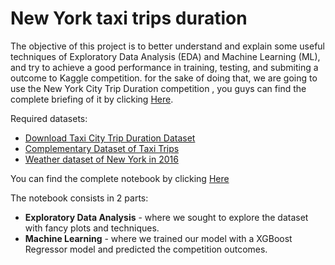 <h1> New York taxi trips duration </h1>

The objective of this project is to better understand and explain some useful techniques of Exploratory Data Analysis (EDA) and Machine Learning (ML), and try to achieve a good performance in training, testing, and submiting a outcome to Kaggle competition. for the sake of doing that, we are going to use the New York City Trip Duration competition , you guys can find the complete briefing of it by clicking <a href="https://www.kaggle.com/competitions/nyc-taxi-trip-duration/overview">Here</a>.

Required datasets:
* <a href="https://www.kaggle.com/competitions/nyc-taxi-trip-duration/data" >Download Taxi City Trip Duration Dataset</a>
* <a href = "https://drive.google.com/file/d/1WIWwC4F3ITnuW7xk0hPomQgYq35OVsaN/view?usp=sharing">Complementary Dataset of Taxi Trips</a>
* <a href = "https://drive.google.com/file/d/1kfRBRtaX-g8HjGvY3kmoWIu2H3x4_ZHE/view?usp=sharing">Weather dataset of New York in 2016</a>

You can find the complete notebook by clicking <a href="https://github.com/nicholascomuni/Kaggle-New-York-Taxi-Copetition/blob/master/NY%20Taxi.ipynb">Here</a>

The notebook consists in 2 parts:
* <b>Exploratory Data Analysis</b> - where we sought to explore the dataset with fancy plots and techniques.
* <b>Machine Learning</b> - where we trained our model with a XGBoost Regressor model and predicted the competition outcomes.
